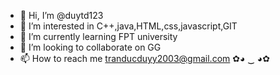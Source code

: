 - 👋 Hi, I’m @duytd123
- 👀 I’m interested in C++,java,HTML,css,javascript,GIT
- 🌱 I’m currently learning FPT university
- 💞️ I’m looking to collaborate on GG
- 📫 How to reach me tranducduyy2003@gmail.com
                                                                  ✿◕ ‿ ◕✿
<!---
duytd123/duytd123 is a ✨ special ✨ repository because its `README.md` (this file) appears on your GitHub profile.
You can click the Preview link to take a look at your changes.
--->
